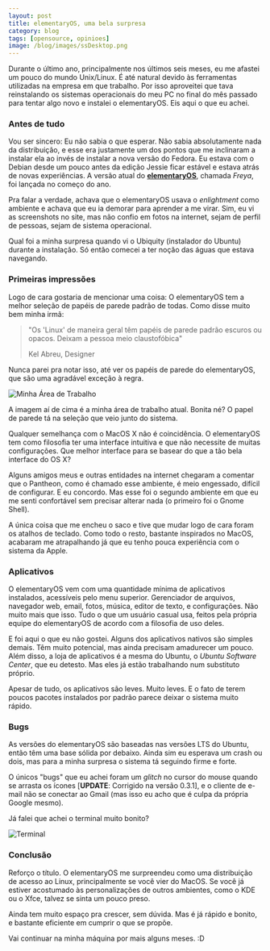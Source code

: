 ```yaml
---
layout: post
title: elementaryOS, uma bela surpresa
category: blog
tags: [opensource, opinioes]
image: /blog/images/ssDesktop.png
---
```


Durante o último ano, principalmente nos últimos seis meses, eu me afastei um pouco do mundo
Unix/Linux. É até natural devido às ferramentas utilizadas na empresa em que trabalho. Por isso
aproveitei que tava reinstalando os sistemas operacionais do meu PC no final do mês passado para
tentar algo novo e instalei o elementaryOS. Eis aqui o que eu achei.

### Antes de tudo

Vou ser sincero: Eu não sabia o que esperar. Não sabia absolutamente nada da distribuição, e esse
era justamente um dos pontos que me inclinaram a instalar ela ao invés de instalar a nova versão do
Fedora. Eu estava com o Debian desde um pouco antes da edição Jessie ficar estável e estava atrás de
novas experiências. A versão atual do [**elementaryOS**](http://elementary.io), chamada _Freya_, foi
lançada no começo do ano.

Pra falar a verdade, achava que o elementaryOS usava o _enlightment_ como ambiente e achava que eu
ia demorar para aprender a me virar. Sim, eu vi as screenshots no site, mas não confio em fotos na
internet, sejam de perfil de pessoas, sejam de sistema operacional.

Qual foi a minha surpresa quando vi o Ubiquity (instalador do Ubuntu) durante a instalação. Só então
comecei a ter noção das águas que estava navegando.

### Primeiras impressões

Logo de cara gostaria de mencionar uma coisa: O elementaryOS tem a melhor seleção de papéis de
parede padrão de todas. Como disse muito bem minha irmã:

> "Os 'Linux' de maneira geral têm papéis de parede padrão escuros ou opacos. Deixam a pessoa meio
> claustofóbica"
>
> <footer>Kel Abreu, Designer</footer>

Nunca parei pra notar isso, até ver os papéis de parede do elementaryOS, que são uma agradável
exceção à regra.

![Minha Área de Trabalho](images/ssDesktop.png)

A imagem aí de cima é a minha área de trabalho atual. Bonita né? O papel de parede tá na seleção que
veio junto do sistema.

Qualquer semelhança com o MacOS X não é coincidência. O elementaryOS tem como filosofia ter uma
interface intuitiva e que não necessite de muitas configurações. Que melhor interface para se basear
do que a tão bela interface do OS X?

Alguns amigos meus e outras entidades na internet chegaram a comentar que o Pantheon, como é chamado
esse ambiente, é meio engessado, difícil de configurar. E eu concordo. Mas esse foi o segundo
ambiente em que eu me senti confortável sem precisar alterar nada (o primeiro foi o Gnome Shell).

A única coisa que me encheu o saco e tive que mudar logo de cara foram os atalhos de teclado. Como
todo o resto, bastante inspirados no MacOS, acabaram me atrapalhando já que eu tenho pouca
experiência com o sistema da Apple.

### Aplicativos

O elementaryOS vem com uma quantidade mínima de aplicativos instalados, acessíveis pelo menu
superior. Gerenciador de arquivos, navegador web, email, fotos, música, editor de texto, e
configurações. Não muito mais que isso. Tudo o que um usuário casual usa, feitos pela própria equipe
do elementaryOS de acordo com a filosofia de uso deles.

E foi aqui o que eu não gostei. Alguns dos aplicativos nativos são simples demais. Têm muito
potencial, mas ainda precisam amadurecer um pouco. Além disso, a loja de aplicativos é a mesma do
Ubuntu, o _Ubuntu Software Center_, que eu detesto. Mas eles já estão trabalhando num substituto
próprio.

Apesar de tudo, os aplicativos são leves. Muito leves. E o fato de terem poucos pacotes instalados
por padrão parece deixar o sistema muito rápido.

### Bugs

As versões do elementaryOS são baseadas nas versões LTS do Ubuntu, então têm uma base sólida por
debaixo. Ainda sim eu esperava um crash ou dois, mas para a minha surpresa o sistema tá seguindo
firme e forte.

O únicos "bugs" que eu achei foram um _glitch_ no cursor do mouse quando se arrasta os ícones
[**UPDATE**: Corrigido na versão 0.3.1], e o cliente de e-mail não se conectar ao Gmail (mas isso eu
acho que é culpa da própria Google mesmo).

Já falei que achei o terminal muito bonito?

![Terminal](images/ssTerminal.png)

### Conclusão

Reforço o título. O elementaryOS me surpreendeu como uma distribuição de acesso ao Linux,
principalmente se você vier do MacOS. Se você já estiver acostumado às personalizações de outros
ambientes, como o KDE ou o Xfce, talvez se sinta um pouco preso.

Ainda tem muito espaço pra crescer, sem dúvida. Mas é já rápido e bonito, e bastante eficiente em
cumprir o que se propõe.

Vai continuar na minha máquina por mais alguns meses. :D
